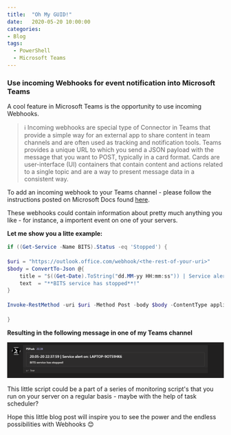 ```yaml
---
title:  "Oh My GUID!"
date:   2020-05-20 10:00:00
categories: 
- Blog
tags:
  - PowerShell
  - Microsoft Teams
---
```


### Use incoming Webhooks for event notification into Microsoft Teams

A cool feature in Microsoft Teams is the opportunity to use incoming Webhooks.

>:information_source: Incoming webhooks are special type of Connector in Teams that provide a simple way for an external app to share content in team channels and are often used as tracking and notification tools. Teams provides a unique URL to which you send a JSON payload with the message that you want to POST, typically in a card format. Cards are user-interface (UI) containers that contain content and actions related to a single topic and are a way to present message data in a consistent way.

To add an incoming webhook to your Teams channel - please follow the instructions posted on Microsoft Docs found [here](https://docs.microsoft.com/en-us/microsoftteams/platform/webhooks-and-connectors/how-to/add-incoming-webhook#add-an-incoming-webhook-to-a-teams-channel). 

These webhooks could contain information about pretty much anything you like - for instance, a importent event on one of your servers.

**Let me show you a litte example:**

````powershell
if ((Get-Service -Name BITS).Status -eq 'Stopped') {

$uri = "https://outlook.office.com/webhook/<the-rest-of-your-uri>"
$body = ConvertTo-Json @{
	title = "$((Get-Date).ToString("dd.MM-yy HH:mm:ss")) | Service alert on: $(hostname)"
	text  = "**BITS service has stopped**!"
}

Invoke-RestMethod -uri $uri -Method Post -body $body -ContentType application/json | Out-Null

}
````

**Resulting in the following message in one of my Teams channel**

![PATH](/assets/images/WEBHOOKS/IMAGE01.PNG)

This little script could be a part of a series of monitoring script's that you run on your server on a regular basis - maybe with the help of task scheduler?

Hope this little blog post will inspire you to see the power and the endless possibilities with Webhooks :blush: